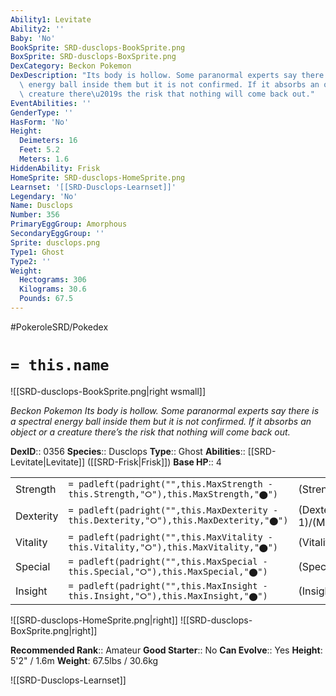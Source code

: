 ```yaml
---
Ability1: Levitate
Ability2: ''
Baby: 'No'
BookSprite: SRD-dusclops-BookSprite.png
BoxSprite: SRD-dusclops-BoxSprite.png
DexCategory: Beckon Pokemon
DexDescription: "Its body is hollow. Some paranormal experts say there is a spectral\
  \ energy ball inside them but it is not confirmed. If it absorbs an object or a\
  \ creature there\u2019s the risk that nothing will come back out."
EventAbilities: ''
GenderType: ''
HasForm: 'No'
Height:
  Deimeters: 16
  Feet: 5.2
  Meters: 1.6
HiddenAbility: Frisk
HomeSprite: SRD-dusclops-HomeSprite.png
Learnset: '[[SRD-Dusclops-Learnset]]'
Legendary: 'No'
Name: Dusclops
Number: 356
PrimaryEggGroup: Amorphous
SecondaryEggGroup: ''
Sprite: dusclops.png
Type1: Ghost
Type2: ''
Weight:
  Hectograms: 306
  Kilograms: 30.6
  Pounds: 67.5
---
```


#PokeroleSRD/Pokedex

# `= this.name`

![[SRD-dusclops-BookSprite.png|right wsmall]]

*Beckon Pokemon*
*Its body is hollow. Some paranormal experts say there is a spectral energy ball inside them but it is not confirmed. If it absorbs an object or a creature there’s the risk that nothing will come back out.*

**DexID**:: 0356
**Species**:: Dusclops
**Type**:: Ghost
**Abilities**:: [[SRD-Levitate|Levitate]] ([[SRD-Frisk|Frisk]])
**Base HP**:: 4

|           |                                                                                        |                                          |
| --------- | -------------------------------------------------------------------------------------- | ---------------------------------------- |
| Strength  | `= padleft(padright("",this.MaxStrength - this.Strength,"⭘"),this.MaxStrength,"⬤")`    | (Strength::2)/(MaxStrength::5)   |
| Dexterity | `= padleft(padright("",this.MaxDexterity - this.Dexterity,"⭘"),this.MaxDexterity,"⬤")` | (Dexterity:: 1)/(MaxDexterity::3) |
| Vitality  | `= padleft(padright("",this.MaxVitality - this.Vitality,"⭘"),this.MaxVitality,"⬤")`    | (Vitality::3)/(MaxVitality::7)   |
| Special   | `= padleft(padright("",this.MaxSpecial - this.Special,"⭘"),this.MaxSpecial,"⬤")`       | (Special::2)/(MaxSpecial::4)     |
| Insight   | `= padleft(padright("",this.MaxInsight - this.Insight,"⭘"),this.MaxInsight,"⬤")`       | (Insight::3)/(MaxInsight::7)     |

![[SRD-dusclops-HomeSprite.png|right]]
![[SRD-dusclops-BoxSprite.png|right]]

**Recommended Rank**:: Amateur
**Good Starter**:: No
**Can Evolve**:: Yes
**Height**: 5'2" / 1.6m
**Weight**: 67.5lbs / 30.6kg

![[SRD-Dusclops-Learnset]]